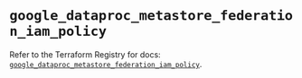 # `google_dataproc_metastore_federation_iam_policy`

Refer to the Terraform Registry for docs: [`google_dataproc_metastore_federation_iam_policy`](https://registry.terraform.io/providers/hashicorp/google-beta/6.19.0/docs/resources/google_dataproc_metastore_federation_iam_policy).
